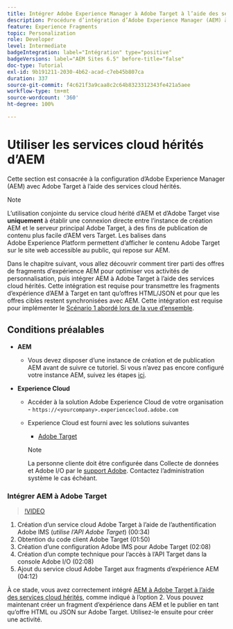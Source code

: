 ```yaml
---
title: Intégrer Adobe Experience Manager à Adobe Target à l’aide des services cloud
description: Procédure d’intégration d’Adobe Experience Manager (AEM) à Adobe Target à l’aide d’AEM Cloud Service
feature: Experience Fragments
topic: Personalization
role: Developer
level: Intermediate
badgeIntegration: label="Intégration" type="positive"
badgeVersions: label="AEM Sites 6.5" before-title="false"
doc-type: Tutorial
exl-id: 9b191211-2030-4b62-acad-c7eb45b807ca
duration: 337
source-git-commit: f4c621f3a9caa8c2c64b8323312343fe421a5aee
workflow-type: tm+mt
source-wordcount: '360'
ht-degree: 100%

---
```


# Utiliser les services cloud hérités d’AEM

Cette section est consacrée à la configuration d’Adobe Experience Manager (AEM) avec Adobe Target à l’aide des services cloud hérités.

>[!NOTE]
>
> L’utilisation conjointe du service cloud hérité d’AEM et d’Adobe Target vise **uniquement** à établir une connexion directe entre l’instance de création AEM et le serveur principal Adobe Target, à des fins de publication de contenu plus facile d’AEM vers Target. Les balises dans Adobe Experience Platform permettent d’afficher le contenu Adobe Target sur le site web accessible au public, qui repose sur AEM.

Dans le chapitre suivant, vous allez découvrir comment tirer parti des offres de fragments d’expérience AEM pour optimiser vos activités de personnalisation, puis intégrer AEM à Adobe Target à l’aide des services cloud hérités. Cette intégration est requise pour transmettre les fragments d’expérience d’AEM à Target en tant qu’offres HTML/JSON et pour que les offres cibles restent synchronisées avec AEM. Cette intégration est requise pour implémenter le [Scénario 1 abordé lors de la vue d’ensemble](./overview.md#personalization-using-aem-experience-fragment).

## Conditions préalables

* **AEM**

   * Vous devez disposer d’une instance de création et de publication AEM avant de suivre ce tutoriel. Si vous n’avez pas encore configuré votre instance AEM, suivez les étapes [ici](./implementation.md#set-up-aem).

* **Experience Cloud**
   * Accéder à la solution Adobe Experience Cloud de votre organisation - `https://<yourcompany>.experiencecloud.adobe.com`
   * Experience Cloud est fourni avec les solutions suivantes
      * [Adobe Target](https://experiencecloud.adobe.com)

     >[!NOTE]
     >
     > La personne cliente doit être configurée dans Collecte de données et Adobe I/O par le [support Adobe](https://helpx.adobe.com/fr/contact/enterprise-support.ec.html). Contactez l’administration système le cas échéant.

### Intégrer AEM à Adobe Target

>[!VIDEO](https://video.tv.adobe.com/v/28428?quality=12&learn=on)

1. Création d’un service cloud Adobe Target à l’aide de l’authentification Adobe IMS (*utilise l’API Adobe Target*) (00:34)
2. Obtention du code client Adobe Target (01:50)
3. Création d’une configuration Adobe IMS pour Adobe Target (02:08)
4. Création d’un compte technique pour l’accès à l’API Target dans la console Adobe I/O (02:08)
5. Ajout du service cloud Adobe Target aux fragments d’expérience AEM (04:12)

À ce stade, vous avez correctement intégré [AEM à Adobe Target à l’aide des services cloud hérités](./using-aem-cloud-services.md#integrating-aem-target-options), comme indiqué à l’option 2. Vous pouvez maintenant créer un fragment d’expérience dans AEM et le publier en tant qu’offre HTML ou JSON sur Adobe Target. Utilisez-le ensuite pour créer une activité.
